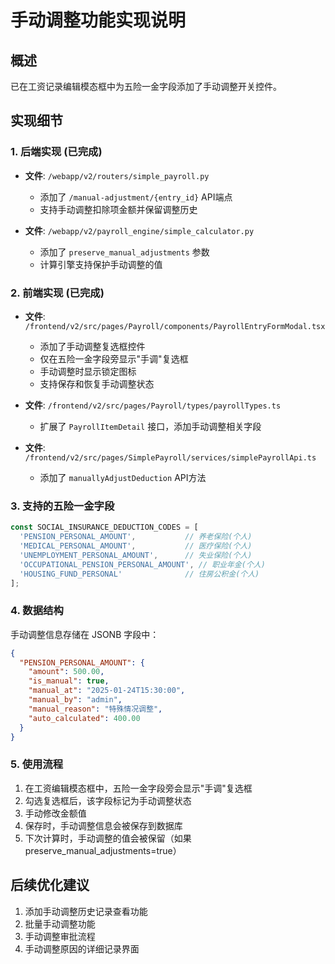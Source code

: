 # 手动调整功能实现说明

## 概述
已在工资记录编辑模态框中为五险一金字段添加了手动调整开关控件。

## 实现细节

### 1. 后端实现 (已完成)
- **文件**: `/webapp/v2/routers/simple_payroll.py`
  - 添加了 `/manual-adjustment/{entry_id}` API端点
  - 支持手动调整扣除项金额并保留调整历史

- **文件**: `/webapp/v2/payroll_engine/simple_calculator.py`
  - 添加了 `preserve_manual_adjustments` 参数
  - 计算引擎支持保护手动调整的值

### 2. 前端实现 (已完成)
- **文件**: `/frontend/v2/src/pages/Payroll/components/PayrollEntryFormModal.tsx`
  - 添加了手动调整复选框控件
  - 仅在五险一金字段旁显示"手调"复选框
  - 手动调整时显示锁定图标
  - 支持保存和恢复手动调整状态

- **文件**: `/frontend/v2/src/pages/Payroll/types/payrollTypes.ts`
  - 扩展了 `PayrollItemDetail` 接口，添加手动调整相关字段

- **文件**: `/frontend/v2/src/pages/SimplePayroll/services/simplePayrollApi.ts`
  - 添加了 `manuallyAdjustDeduction` API方法

### 3. 支持的五险一金字段
```typescript
const SOCIAL_INSURANCE_DEDUCTION_CODES = [
  'PENSION_PERSONAL_AMOUNT',           // 养老保险(个人)
  'MEDICAL_PERSONAL_AMOUNT',           // 医疗保险(个人)
  'UNEMPLOYMENT_PERSONAL_AMOUNT',      // 失业保险(个人)
  'OCCUPATIONAL_PENSION_PERSONAL_AMOUNT', // 职业年金(个人)
  'HOUSING_FUND_PERSONAL'              // 住房公积金(个人)
];
```

### 4. 数据结构
手动调整信息存储在 JSONB 字段中：
```json
{
  "PENSION_PERSONAL_AMOUNT": {
    "amount": 500.00,
    "is_manual": true,
    "manual_at": "2025-01-24T15:30:00",
    "manual_by": "admin",
    "manual_reason": "特殊情况调整",
    "auto_calculated": 400.00
  }
}
```

### 5. 使用流程
1. 在工资编辑模态框中，五险一金字段旁会显示"手调"复选框
2. 勾选复选框后，该字段标记为手动调整状态
3. 手动修改金额值
4. 保存时，手动调整信息会被保存到数据库
5. 下次计算时，手动调整的值会被保留（如果 preserve_manual_adjustments=true）

## 后续优化建议
1. 添加手动调整历史记录查看功能
2. 批量手动调整功能
3. 手动调整审批流程
4. 手动调整原因的详细记录界面